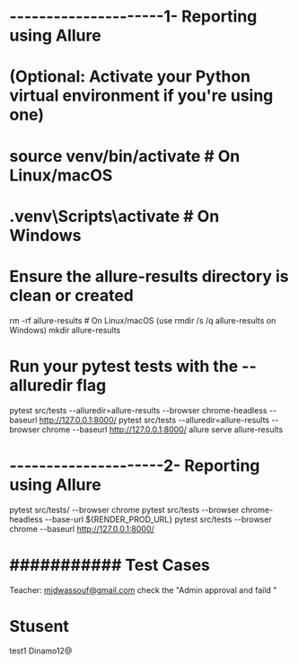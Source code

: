 # ---------------------1- Reporting using Allure

# (Optional: Activate your Python virtual environment if you're using one)
# source venv/bin/activate # On Linux/macOS
# .venv\Scripts\activate # On Windows

# Ensure the allure-results directory is clean or created
rm -rf allure-results # On Linux/macOS (use rmdir /s /q allure-results on Windows)
mkdir allure-results

# Run your pytest tests with the --alluredir flag
pytest src/tests --alluredir=allure-results --browser chrome-headless --baseurl http://127.0.0.1:8000/
pytest src/tests --alluredir=allure-results --browser chrome --baseurl http://127.0.0.1:8000/
allure serve allure-results

# ---------------------2- Reporting using Allure
pytest src/tests/ --browser chrome
pytest src/tests --browser chrome-headless --base-url ${RENDER_PROD_URL}
pytest src/tests --browser chrome --baseurl http://127.0.0.1:8000/
# ###################################################################

# ########### Test Cases 
Teacher: mjdwassouf@gmail.com check the "Admin approval and faild "


# Stusent 
test1 Dinamo12@

